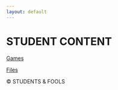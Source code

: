 ```yaml
---
layout: default
---
```


# STUDENT CONTENT

[Games](https://andrew-beadman.github.io/games)

[Files](https://andrew-beadman.github.io/files)

© STUDENTS & FOOLS
